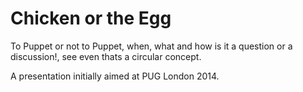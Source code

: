 Chicken or the Egg
==================
To Puppet or not to Puppet, when, what and how is it a question or a discussion!, see even thats a circular concept.

A presentation initially aimed at PUG London 2014.


